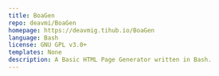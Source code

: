 ```yaml
---
title: BoaGen
repo: deavmi/BoaGen
homepage: https://deavmig.tihub.io/BoaGen
language: Bash
license: GNU GPL v3.0+
templates: None
description: A Basic HTML Page Generator written in Bash.
---
```

